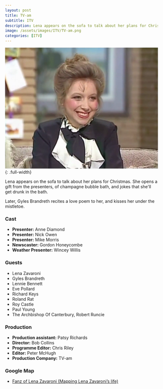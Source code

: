 ```yaml
---
layout: post
title: TV-am
subtitle: ITV
description: Lena appears on the sofa to talk about her plans for Christmas.
image: /assets/images/ITV/TV-am.png
categories: [ITV]
---
```


![](/assets/images/ITV/TV-am.png){: .full-width}

Lena appears on the sofa to talk about her plans for Christmas. She opens a gift from the presenters, of champagne bubble bath, and jokes that she'll get drunk in the bath.

Later, Gyles Brandreth recites a love poem to her, and kisses her under the mistletoe.

### Cast
* **Presenter:** Anne Diamond
* **Presenter:** Nick Owen
* **Presenter:** Mike Morris
* **Newscaster:** Gordon Honeycombe
* **Weather Presenter:** Wincey Willis

### Guests
* Lena Zavaroni
* Gyles Brandreth
* Lennie Bennett
* Eve Pollard
* Richard Keys
* Roland Rat
* Roy Castle
* Paul Young
* The Archbishop Of Canterbury, Robert Runcie

### Production
* **Production assistant:** Patsy Richards
* **Director:** Bob Collins
* **Programme Editor:** Chris Riley
* **Editor:** Peter McHugh
* **Production Company:** TV-am

### Google Map
* [Fanz of Lena Zavaroni (Mapping Lena Zavaroni’s life)](https://www.google.com/maps/d/u/0/viewer?mid=1D1D0ERV_FQMNb9XZzJ-J3yUlK8aI4vhI&ll=51.54137200000003%2C-0.14349210000000312&z=19)
